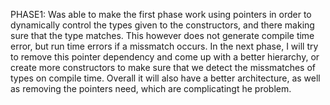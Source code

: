 PHASE1:
	Was able to make the first phase work using pointers in order to dynamically control the types given to the constructors, and there making sure that the type matches. This however does not generate compile time error, but run time errors if a missmatch occurs.
	In the next phase, I will try to remove this pointer dependency and come up with a better hierarchy, or create more constructors to make sure that we detect the missmatches of types on compile time. Overall it will also have a better architecture, as well as removing the pointers need, which are complicatingt he problem.
